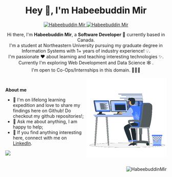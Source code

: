 <!---
HabeebMir/HabeebMir is a ✨ special ✨ repository because its `README.md` (this file) appears on your GitHub profile.
You can click the Preview link to take a look at your changes.
--->

<h1 align="center"> Hey 👋, I'm Habeebuddin Mir </h1>

<p align="center">

  <a href="https://www.linkedin.com/in/habeebuddin-mir/" target="_blank">
  <img border="0" alt="Habeebuddin Mir" src="https://img.icons8.com/doodle/40/000000/linkedin--v2.png"/>
  </a>
  
  <a href="mailto:habeebuddinmir@gmail.com" target="_blank">
  <img border="0" alt="Habeebuddin Mir" src="https://img.icons8.com/doodle/38/000000/gmail-new.png"/>
  </a>
  
</p>

<div align="center">
Hi there, I'm <strong>Habeebuddin Mir</strong>, a <strong>Software Developer</strong> 🚀 currently based in Canada. <br />
I'm a student at Northeastern University pursuing my graduate degree in Information Systems with 1+ years of industry experience! 💡. <br />
I'm passionate ❤️ about learning and teaching interesting technologies ✨. <br />
Currently I'm exploring Web Development and Data Science 🕸️ . <br />
I'm open to Co-Ops/Internships in this domain. 👨🏻‍💻 <br />
</div>

<picture> <img align="right" src="https://github.com/0xAbdulKhalid/0xAbdulKhalid/raw/main/assets/mdImages/Right_Side.gif" width = 250px></picture>

<br>

**About me**

- 🔭 I'm on lifelong learning expedition and love to share my findings here on Github! Do checkout my github repositories!;
- 💬 Ask me about anything, I am happy to help;
- 📝 If you find anything interesting here, connect with me on [LinkedIn](https://www.linkedin.com/in/habeebuddin-mir/).

<img src="https://user-images.githubusercontent.com/73097560/115834477-dbab4500-a447-11eb-908a-139a6edaec5c.gif"><br><br>

<!--
[![Habeebuddin Mir's github stats](https://github-readme-stats.vercel.app/api?username=HabeebuddinMir&show_icons=true&hide_border=true&count_private=true&theme=prussian)](https://github.com/HabeebuddinMir)&nbsp;
[![Top Langs](https://github-readme-stats.vercel.app/api/top-langs/?username=HabeebuddinMir&layout=compact&theme=prussian&hide=Jupyter%20Notebook)](https://github.com/HabeebuddinMir?tab=repositories)

--!>

<p align="right"> <img src="https://komarev.com/ghpvc/?username=HabeebuddinMir" alt="HabeebuddinMir" /> </p>

